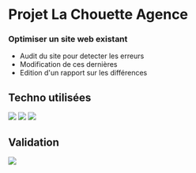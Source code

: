 # Projet La Chouette Agence 
### Optimiser un site web existant

 - Audit du site pour detecter les erreurs
 - Modification de ces dernières
 - Edition d'un rapport sur les différences
 

## Techno utilisées 

<img src="https://img.shields.io/badge/css3%20-%231572B6.svg?&style=for-the-badge&logo=css3&logoColor=white"/>
<img src="https://img.shields.io/badge/html5%20-%23E34F26.svg?&style=for-the-badge&logo=html5&logoColor=white"/>
<img src="https://img.shields.io/badge/git%20-%23F05033.svg?&style=for-the-badge&logo=git&logoColor=white"/>

## Validation

 <img src="https://img.shields.io/w3c-validation/default?targetUrl=https%3A%2F%2Fjonathanchosson.github.io%2FJonathanChosson_4_13112020%2F" />
